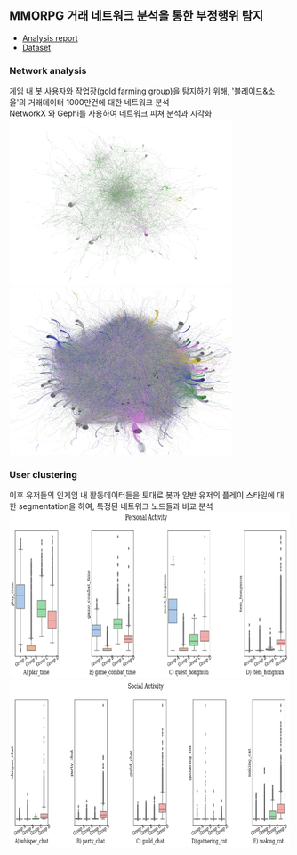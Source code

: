 ## MMORPG 거래 네트워크 분석을 통한 부정행위 탐지

- [Analysis report](https://zest-cloud-1fd.notion.site/Blade-Soul-gfg-6abc699d108d44838e9f75626798de10)
- [Dataset](https://danbi-ncsoft.github.io/OpenData/)

### Network analysis
게임 내 봇 사용자와 작업장(gold farming group)을 탐지하기 위해, '블레이드&소울'의 거래데이터 1000만건에 대한 네트워크 분석    
NetworkX 와 Gephi를 사용하여 네트워크 피쳐 분석과 시각화  
<img src="img/cluster2.png" width="400" height="300">
<img src="img/cluster1.png" width="400" height="300">

### User clustering
이후 유저들의 인게임 내 활동데이터들을 토대로 봇과 일반 유저의 플레이 스타일에 대한 segmentation을 하여, 특정된 네트워크 노드들과 비교 분석  
<img src="img/segment1.png" width="800" height="300">
<img src="img/segment2.png" width="800" height="300">
